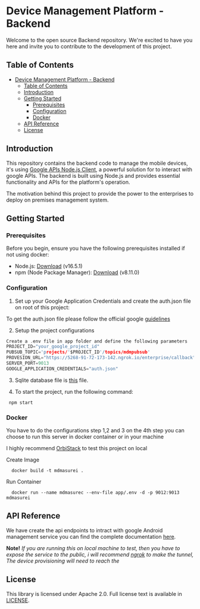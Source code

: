 # Device Management Platform - Backend

Welcome to the open source Backend repository. We're excited to have you here and invite you to contribute to the development of this project.

## Table of Contents

- [Device Management Platform - Backend](#device-management-platform---backend)
  - [Table of Contents](#table-of-contents)
  - [Introduction](#introduction)
  - [Getting Started](#getting-started)
    - [Prerequisites](#prerequisites)
    - [Configuration](#configuration)
    - [Docker](#docker)
  - [API Reference](#api-reference)
  - [License](#license)

## Introduction

This repository contains the backend code to manage the mobile devices, it's using [Google APIs Node.js Client](https://github.com/googleapis/google-api-nodejs-client/tree/main#google-apis-nodejs-client), a powerful solution for to interact with google APIs. The backend is built using Node.js and provides essential functionality and APIs for the platform's operation.

The motivation behind this project to provide the power to the enterprises to deploy on premises management system.

## Getting Started

### Prerequisites

Before you begin, ensure you have the following prerequisites installed if not using docker:

- Node.js: [Download](https://nodejs.org/) (v16.5.1)
- npm (Node Package Manager): [Download](https://www.npmjs.com/get-npm) (v8.11.0)

### Configuration

1. Set up your Google Application Credentials and create the auth.json file on root of this project:

To get the auth.json file please follow the official google [guidelines](https://github.com/googleapis/google-api-nodejs-client/tree/main#service-account-credentials)

2. Setup the project configurations

```c
Create a .env file in app folder and define the following parameters
PROJECT_ID="your_google_project_id"
PUBSUB_TOPIC='projects/'$PROJECT_ID'/topics/mdmpubsub'
PROVESION_URL="https://5268-91-72-173-142.ngrok.io/enterprise/callback"
SERVER_PORT=9013
GOOGLE_APPLICATION_CREDENTIALS="auth.json"
```

3. Sqlite database file is [this](app/mdm_database.sql) file.

4. To start the project, run the following command:

```shell
 npm start
```

### Docker

You have to do the configurations step 1,2 and 3 on the 4th step you can choose to run this server in docker container or in your machine

I highly recommend [OrbiStack](https://orbstack.dev/download) to test this project on local

Create Image

```shell
  docker build -t mdmasurei .
```

Run Container

```shell
  docker run --name mdmasurec --env-file app/.env -d -p 9012:9013 mdmasurei
```

## API Reference

We have create the api endpoints to intract with google Android management service you can find the complete documentation [here](https://documenter.getpostman.com/view/30355094/2s9YJgV1qa).

**Note!** _If you are running this on local machine to test, then you have to expose the service to the public, i will recommend [ngrok](https://ngrok.com/) to make the tunnel, The device provisioning will need to reach the_

## License

This library is licensed under Apache 2.0. Full license text is available in [LICENSE](MITLICENSE.md).
